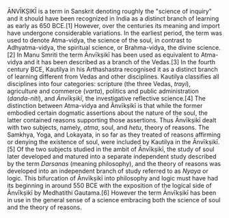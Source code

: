 ĀNVĪKṢIKĪ is a term in Sanskrit denoting roughly the "science of inquiry" and it should have been recognized in India as a distinct branch of learning as early as 650 BCE.[1] However, over the centuries its meaning and import have undergone considerable variations. In the earliest period, the term was used to denote Atma-vidya, the science of the soul, in contrast to Adhyatma-vidya, the spiritual science, or Brahma-vidya, the divine science.[2] In Manu Smriti the term Ānvīkṣikī has been used as equivalent to Atma-vidya and it has been described as a branch of the Vedas.[3] In the fourth century BCE, Kautilya in his Arthashastra recognised it as a distinct branch of learning different from Vedas and other disciplines. Kautilya classifies all disciplines into four categories: scripture (the three Vedas, _trayi_), agriculture and commerce (_varta_), politics and public administration (_danda-niti_), and _Ānvīkṣikī_, the investigative reflective science.[4] The distinction between Atma-vidya and Ānvīkṣikī is that while the former embodied certain dogmatic assertions about the nature of the soul, the latter contained reasons supporting those assertions. Thus Ānvīkṣikī dealt with two subjects, namely, _atma_, soul, and _hetu_, theory of reasons. The Samkhya, Yoga, and Lokayata, in so far as they treated of reasons affirming or denying the existence of soul, were included by Kautilya in the Ānvīkṣikī.[5] Of the two subjects studied in the ambit of Ānvīkṣikī, the study of soul later developed and matured into a separate independent study described by the term _Darsanas_ (meaning philosophy), and the theory of reasons was developed into an independent branch of study referred to as _Nyaya_ or logic. This bifurcation of Ānvīkṣikī into philosophy and logic must have had its beginning in around 550 BCE with the exposition of the logical side of Ānvīkṣikī by Medhatithi Gautama.[6] However the term Ānvīkṣikī has been in use in the general sense of a science embracing both the science of soul and the theory of reasons.
